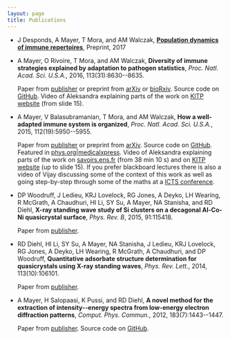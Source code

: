 ```yaml
---
layout: page
title: Publications
---
```


*   J Desponds, A Mayer, T Mora, and AM Walczak, [**Population dynamics of immune repertoires**](https://doi.org/10.1101/112755), Preprint, 2017

*   A Mayer, O Rivoire, T Mora, and AM Walczak, **Diversity of immune strategies explained by adaptation to pathogen statistics**, *Proc. Natl. Acad. Sci. U.S.A.*, 2016, 113(31):8630--8635.

    Paper from [publisher](http://dx.doi.org/10.1073/pnas.1600663113) or preprint from [arXiv](http://arxiv.org/abs/1511.08836) or [bioRxiv](http://biorxiv.org/content/early/2015/11/27/033159).
    Source code on [GitHub](https://github.com/andim/evolimmune). 
    Video of Aleksandra explaining parts of the work on [KITP website](http://online.kitp.ucsb.edu/online/immuno16/walczak/) (from slide 15).

*   A Mayer, V Balasubramanian, T Mora, and AM Walczak, **How a well-adapted immune system is organized**, *Proc. Natl. Acad. Sci. U.S.A.*, 2015, 112(19):5950--5955.

    Paper from [publisher](http://dx.doi.org/10.1073/pnas.1421827112) or preprint from [arXiv](http://arxiv.org/abs/1407.6888). 
    Source code on [GitHub](https://github.com/andim/optimmune). 
    Featured in [phys.org|medicalxpress](http://medicalxpress.com/news/2015-05-host-thyself-immune-self-organizes-minimize.html).
    Video of Aleksandra explaining parts of the work on [savoirs.ens.fr](http://www.savoirs.ens.fr/expose.php?id=2333) (from 38 min 10 s) and on [KITP website](http://online.kitp.ucsb.edu/online/immuno16/walczak/) (up to slide 15). If you prefer blackboard lectures there is also a video of Vijay discussing some of the context of this work as well as going step-by-step through some of the maths at a [ICTS conference](http://www.youtube.com/watch?v=7xnvNp8SKJY&t=32m0s).

*   DP Woodruff, J Ledieu, KRJ Lovelock, RG Jones, A Deyko, LH Wearing, R McGrath, A Chaudhuri, HI Li, SY Su, A Mayer, NA Stanisha, and RD Diehl, **X-ray standing wave study of Si clusters on a decagonal Al-Co-Ni quasicrystal surface**, *Phys. Rev. B*, 2015, 91:115418.

    Paper from [publisher](http://dx.doi.org/10.1103/PhysRevB.91.115418).

*   RD Diehl, HI Li, SY Su, A Mayer, NA Stanisha, J Ledieu, KRJ Lovelock, RG Jones, A Deyko, LH Wearing, R McGrath, A Chaudhuri, and DP Woodruff, **Quantitative adsorbate structure determination for quasicrystals using X-ray standing waves**, *Phys. Rev. Lett.*, 2014, 113(10):106101.

    Paper from [publisher](http://dx.doi.org/10.1103/PhysRevLett.113.106101).

*   A Mayer, H Salopaasi, K Pussi, and RD Diehl, **A novel method for the extraction of intensity--energy spectra from low-energy electron diffraction patterns**, *Comput. Phys. Commun.*, 2012, 183(7):1443--1447.

    Paper from [publisher](http://dx.doi.org/10.1016/j.cpc.2012.02.019). Source code on [GitHub](https://github.com/andim/easyleed).

